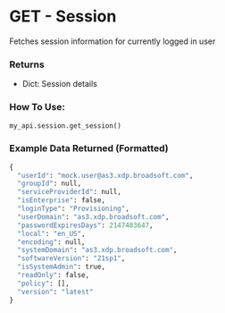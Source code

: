 # GET - Session

Fetches session information for currently logged in user

### Returns

* Dict: Session details

### How To Use:

```python
my_api.session.get_session()
```

### Example Data Returned (Formatted)

```python
{
  "userId": "mock.user@as3.xdp.broadsoft.com",
  "groupId": null,
  "serviceProviderId": null,
  "isEnterprise": false,
  "loginType": "Provisioning",
  "userDomain": "as3.xdp.broadsoft.com",
  "passwordExpiresDays": 2147483647,
  "local": "en_US",
  "encoding": null,
  "systemDomain": "as3.xdp.broadsoft.com",
  "softwareVersion": "21sp1",
  "isSystemAdmin": true,
  "readOnly": false,
  "policy": [],
  "version": "latest"
}
```
